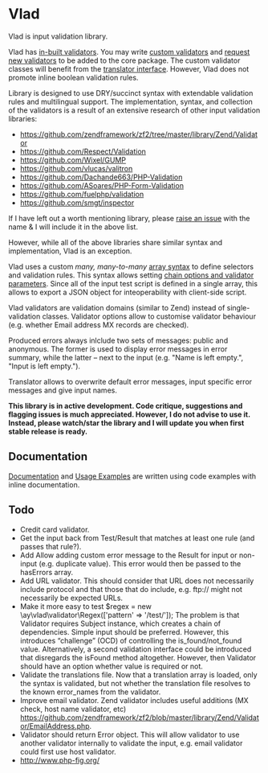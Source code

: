 # Vlad

Vlad is input validation library. 

Vlad has [in-built validators](http://anuary.com/vlad/#example-validators). You may write [custom validators](http://anuary.com/vlad/#example-custom_validator) and [request new validators](https://github.com/gajus/vlad/issues) to be added to the core package. The custom validator classes will benefit from the [translator interface](http://anuary.com/vlad/#example-multilingual). However, Vlad does not promote inline boolean validation rules.

Library is designed to use DRY/succinct syntax with extendable validation rules and multilingual support. The implementation, syntax, and collection of the validators is a result of an extensive research of other input validation libraries:

* https://github.com/zendframework/zf2/tree/master/library/Zend/Validator
* https://github.com/Respect/Validation
* https://github.com/Wixel/GUMP
* https://github.com/vlucas/valitron
* https://github.com/Dachande663/PHP-Validation
* https://github.com/ASoares/PHP-Form-Validation
* https://github.com/fuelphp/validation
* https://github.com/smgt/inspector

If I have left out a worth mentioning library, please [raise an issue](https://github.com/gajus/vlad/issues) with the name & I will include it in the above list.

However, while all of the above libraries share similar syntax and implementation, Vlad is an exception.

Vlad uses a custom *many, many-to-many* [array syntax](http://anuary.com/vlad/#example-syntax) to define selectors and validation rules. This syntax allows setting [chain options and validator parameters](http://anuary.com/vlad/#example-options). Since all of the input test script is defined in a single array, this allows to export a JSON object for inteoperability with client-side script.

Vlad validators are validation domains (similar to Zend) instead of single-validation classes. Validator options allow to customise validator behaviour (e.g. whether Email address MX records are checked).

Produced errors always inlclude two sets of messages: public and anonymous. The former is used to display error messages in error summary, while the latter – next to the input (e.g. "Name is left empty.", "Input is left empty.").

Translator allows to overwrite default error messages, input specific error messages and give input names.

**This library is in active development. Code critique, suggestions and flagging issues is much appreciated. However, I do not advise to use it. Instead, please watch/star the library and I will update you when first stable release is ready.**

## Documentation

[Documentation](http://anuary.com/vlad/) and [Usage Examples](http://anuary.com/vlad/) are written using code examples with inline documentation.

## Todo

* Credit card validator.
* Get the input back from Test/Result that matches at least one rule (and passes that rule?).
* Add Allow adding custom error message to the Result for input or non-input (e.g. duplicate value). This error would then be passed to the hasErrors array.
* Add URL validator. This should consider that URL does not necessarily include protocol and that those that do include, e.g. ftp:// might not necessarily be expected URLs.
* Make it more easy to test $regex = new \ay\vlad\validator\Regex(['pattern' => '/test/']); The problem is that Validator requires Subject instance, which creates a chain of dependencies. Simple input should be preferred. However, this introduces “challenge” (OCD) of controlling the is_found/not_found value. Alternatively, a second validation interface could be introduced that disregards the isFound method altogether. However, then Validator should have an option whether value is required or not.
* Validate the translations file. Now that a translation array is loaded, only the syntax is validated, but not whether the translation file resolves to the known error_names from the validator.
* Improve email validator. Zend validator includes useful additions (MX check, host name validator, etc) https://github.com/zendframework/zf2/blob/master/library/Zend/Validator/EmailAddress.php.
* Validator should return Error object. This will allow validator to use another validator internally to validate the input, e.g. email validator could first use host validator.
* http://www.php-fig.org/